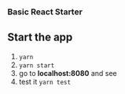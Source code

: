 ### Basic React Starter

## Start the app

1. `yarn`
2. `yarn start`
3. go to **localhost:8080** and see
4. test it `yarn test`
